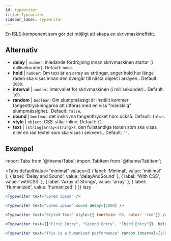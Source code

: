 ```yaml
---
id: typewriter 
title: Typewriter
sidebar_label: Typewriter
---
```


En ISLE-komponent som gör det möjligt att skapa en skrivmaskineffekt.

## Alternativ

* __delay__ | `number`: inledande fördröjning innan skrivmaskinen startar (i millisekunder). Default: `none`.
* __hold__ | `number`: Om text är en array av strängar, anger hold hur länge raden ska visas innan den övergår till nästa objekt i arrayen.. Default: `2000`.
* __interval__ | `number`: Intervallet för skrivmaskinen (i millisekunder).. Default: `100`.
* __random__ | `boolean`: Om slumpmässigt är inställt kommer tangenttryckningarna att utföras med en viss "mänsklig" slumpmässighet.. Default: `false`.
* __sound__ | `boolean`: det inskrivna tangenttrycket hörs också. Default: `false`.
* __style__ | `object`: CSS-stilar inline. Default: `{}`.
* __text__ | `(string|array<string>)`: den fullständiga texten som ska visas eller en rad texter som ska visas i sekvens.. Default: `''`.


## Exempel

import Tabs from '@theme/Tabs';
import TabItem from '@theme/TabItem';

<Tabs
    defaultValue="minimal"
    values={[
        { label: 'Minimal', value: 'minimal' },
        { label: 'Delay and Sound', value: 'delayAndSound' },
        { label: 'With CSS', value: 'withCSS' },
        { label: 'Array of Strings', value: 'array' },
        { label: 'Humanized', value: 'humanized' }
    ]}
    lazy
>

<TabItem value="minimal">

```jsx live
<Typewriter text="Lorem ipsum" />
```

</TabItem>

<TabItem value="delayAndSound">

```jsx live
<Typewriter text="Lorem ipsum" sound delay={2000} />
```

</TabItem>

<TabItem value="withCSS">

```jsx live
<Typewriter text="Styled Text" style={{ fontSize: 66, color: 'red'}} />
```

</TabItem>

<TabItem value="array">

```jsx live
<Typewriter text={["First Entry", "Second Entry", "Third Entry"]}  hold={2000} />
```

</TabItem>

<TabItem value="humanized">

```jsx live
<Typewriter text="This is a humanized performance" random interval={170} />
```

</TabItem>

</Tabs>

